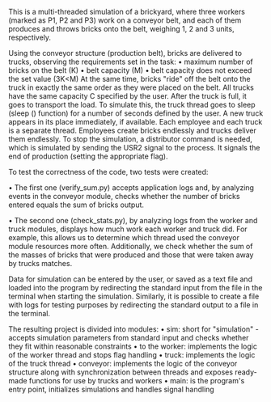 This is a multi-threaded simulation of a brickyard, where three workers (marked as P1, P2 and P3) work on a conveyor belt, and each of them produces and throws bricks onto the belt, weighing 1, 2 and 3 units, respectively.

Using the conveyor structure (production belt), bricks are delivered to trucks, observing the requirements set in the task:
• maximum number of bricks on the belt (K)
• belt capacity (M)
• belt capacity does not exceed the set value (3K<M)
At the same time, bricks "ride" off the belt onto the truck in exactly the same order as they were placed on the belt. All trucks have the same capacity C specified by the user. After the truck is full, it goes to transport the load. To simulate this, the truck thread goes to sleep (sleep () function) for a number of seconds defined by the user. A new truck appears in its place immediately, if available. Each employee and each truck is a separate thread.
Employees create bricks endlessly and trucks deliver them endlessly. To stop the simulation, a distributor command is needed, which is simulated by sending the USR2 signal to the process. It signals the end of production (setting the appropriate flag).

To test the correctness of the code, two tests were created:


• The first one (verify_sum.py) accepts application logs and, by analyzing events in the conveyor module, checks whether the number of bricks entered equals the sum of bricks output.

• The second one (check_stats.py), by analyzing logs from the worker and truck modules, displays how much work each worker and truck did. For example, this allows us to determine which thread used the conveyor module resources more often. Additionally, we check whether the sum of the masses of bricks that were produced and those that were taken away by trucks matches.

Data for simulation can be entered by the user, or saved as a text file and loaded into the program by redirecting the standard input from the file in the terminal when starting the simulation. Similarly, it is possible to create a file with logs for testing purposes by redirecting the standard output to a file in the terminal.

The resulting project is divided into modules:
• sim: short for "simulation" - accepts simulation parameters from standard input and checks whether they fit within reasonable constraints
• to the worker: implements the logic of the worker thread and stops flag handling
• truck: implements the logic of the truck thread
• conveyor: implements the logic of the conveyor structure along with synchronization between threads and exposes ready-made functions for use by trucks and workers
• main: is the program's entry point, initializes simulations and handles signal handling
